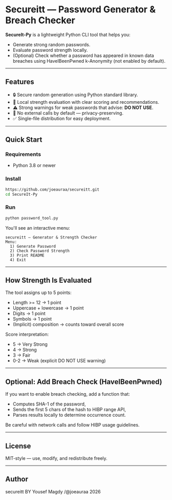 # Secureitt — Password Generator & Breach Checker

**SecureIt-Py** is a lightweight Python CLI tool that helps you:
- Generate strong random passwords.
- Evaluate password strength locally.
- (Optional) Check whether a password has appeared in known data breaches using HaveIBeenPwned k-Anonymity (not enabled by default).

---

## Features

- 🔒 Secure random generation using Python standard library.
- 🧠 Local strength evaluation with clear scoring and recommendations.
- ⚠️ Strong warnings for weak passwords that advise: **DO NOT USE**.
- 🚫 No external calls by default — privacy-preserving.
- ✅ Single-file distribution for easy deployment.

---

## Quick Start

### Requirements
- Python 3.8 or newer

### Install
```bash
https://github.com/joeauraa/secureitt.git
cd SecureIt-Py
```

### Run
```bash
python password_tool.py
```

You'll see an interactive menu:
```
secureitt — Generator & Strength Checker
Menu:
  1) Generate Password
  2) Check Password Strength
  3) Print README
  4) Exit
```

---

## How Strength Is Evaluated

The tool assigns up to 5 points:
- Length >= 12 -> 1 point
- Uppercase + lowercase -> 1 point
- Digits -> 1 point
- Symbols -> 1 point
- (Implicit) composition -> counts toward overall score

Score interpretation:
- 5 -> Very Strong
- 4 -> Strong
- 3 -> Fair
- 0-2 -> Weak (explicit DO NOT USE warning)

---

## Optional: Add Breach Check (HaveIBeenPwned)

If you want to enable breach checking, add a function that:
- Computes SHA-1 of the password,
- Sends the first 5 chars of the hash to HIBP range API,
- Parses results locally to determine occurrence count.

Be careful with network calls and follow HIBP usage guidelines.

---

## License

MIT-style — use, modify, and redistribute freely.

---

## Author

secureitt BY Yousef Magdy /@joeauraa 2026

